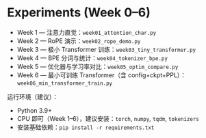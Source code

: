 # Experiments (Week 0–6)

- Week 1 — 注意力直觉：`week01_attention_char.py`
- Week 2 — RoPE 演示：`week02_rope_demo.py`
- Week 3 — 极小 Transformer 训练：`week03_tiny_transformer.py`
- Week 4 — BPE 分词与统计：`week04_tokenizer_bpe.py`
- Week 5 — 优化器与学习率对比：`week05_optim_compare.py`
- Week 6 — 最小可训练 Transformer（含 config+ckpt+PPL）：`week06_min_transformer_train.py`

运行环境（建议）：
- Python 3.9+
- CPU 即可（Week 1–6），建议安装：`torch`, `numpy`, `tqdm`, `tokenizers`
- 安装基础依赖：`pip install -r requirements.txt`
